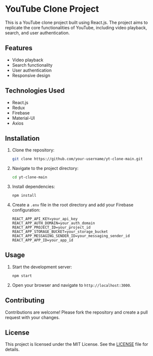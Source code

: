 # YouTube Clone Project

This is a YouTube clone project built using React.js. The project aims to replicate the core functionalities of YouTube, including video playback, search, and user authentication.

## Features

- Video playback
- Search functionality
- User authentication
- Responsive design

## Technologies Used

- React.js
- Redux
- Firebase
- Material-UI
- Axios

## Installation

1. Clone the repository:
    ```bash
    git clone https://github.com/your-username/yt-clone-main.git
    ```
2. Navigate to the project directory:
    ```bash
    cd yt-clone-main
    ```
3. Install dependencies:
    ```bash
    npm install
    ```
4. Create a `.env` file in the root directory and add your Firebase configuration:
    ```env
    REACT_APP_API_KEY=your_api_key
    REACT_APP_AUTH_DOMAIN=your_auth_domain
    REACT_APP_PROJECT_ID=your_project_id
    REACT_APP_STORAGE_BUCKET=your_storage_bucket
    REACT_APP_MESSAGING_SENDER_ID=your_messaging_sender_id
    REACT_APP_APP_ID=your_app_id
    ```

## Usage

1. Start the development server:
    ```bash
    npm start
    ```
2. Open your browser and navigate to `http://localhost:3000`.

## Contributing

Contributions are welcome! Please fork the repository and create a pull request with your changes.

## License

This project is licensed under the MIT License. See the [LICENSE](LICENSE) file for details.